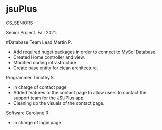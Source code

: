 # jsuPlus
CS_SENIORS

Senior Project.
Fall 2021.

#Database Team Lead
Martin P.
- Add required nuget packages in order to connect to MySql Database.
- Created Home controller and view.
- Modified coding infrastructure.
- Create base entity for clean architecture.

Programmer 
Timothy S. 
- in charge of contact page
- Added features to the contact page to allow users to contact the support team for the JSUPlus app.
- Cleaning up the visuals of the contact page.

Software
Carolyne R.
- in charge of login page

